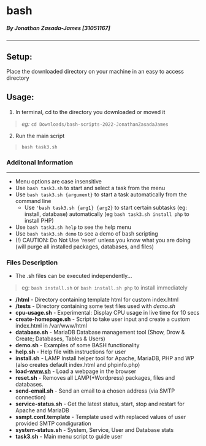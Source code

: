 # bash

##### By Jonathan Zasada-James [31051167]
-----------------------------------

## Setup:
Place the downloaded directory on your machine in an easy to access directory

## Usage:
1. In terminal, cd to the directory you downloaded or moved it
> *eg:* `cd Downloads/bash-scripts-2022-JonathanZasadaJames`

2. Run the main script
> `bash task3.sh`

### Additonal Information
---------------------
- Menu options are case insensitive
- Use `bash task3.sh` to start and select a task from the menu
- Use `bash task3.sh {argument}` to start a task automatically from the command line
    - Use `'bash task3.sh {arg1} {arg2}` to start certain subtasks (eg: install, database) automatically (eg `bash task3.sh install php` to install PHP)
- Use `bash task3.sh help` to see the help menu
- Use `bash task3.sh demo` to see a demo of bash scripting
- (!) CAUTION: Do Not Use 'reset' unless you know what you are doing (will purge all installed packages, databases, and files)

### Files Description
- The .sh files can be executed independently...
> eg: `bash install.sh` or `bash install.sh php` to install immediately
+ **/html**                   - Directory containing template html for custom index.html
+ **/tests**                  - Directory containing some test files used with *demo.sh*
+ **cpu-usage.sh**            - Experimental: Display CPU usage in live time for 10 secs
+ **create-homepage.sh**      - Script to take user input and create a custom index.html in /var/www/html
+ **database.sh**             - MariaDB Database management tool (Show, Drow & Create; Databases, Tables & Users)
+ **demo.sh**                 - Examples of some BASH functionality
+ **help.sh**                 - Help file with instructions for user
+ **install.sh**              - LAMP Install helper tool for Apache, MariaDB, PHP and WP (also creates default index.html and phpinfo.php)
+ **load-www.sh**             - Load a webpage in the browser
+ **reset.sh**                - Removes all LAMP(+Wordpress) packages, files and databases.
+ **send-email.sh**           - Send an email to a chosen address (via SMTP connection)
+ **service-status.sh**       - Get the latest status, start, stop and restart for Apache and MariaDB
+ **ssmpt.conf.template**     - Template used with replaced values of user provided SMTP condiguration
+ **system-status.sh**        - System, Service, User and Database stats
+ **task3.sh**                - Main menu script to guide user